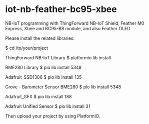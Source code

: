 # iot-nb-feather-bc95-xbee
NB-IoT programming with ThingForward NB-IoT Shield, Feather M0 Express, Xbee and BC95-B8 module, and also Feather OLED

Please install the related libraries:

$ cd /to/your/project

ThingForward NB-IoT Library
$ platformio lib install

BME280 Library
$ pio lib install 5348

Adafruit_SSD1306
$ pio lib install 135

Grove - Barometer Sensor BME280
$ pio lib install 5348

Adafruit_GFX
$ pio lib install 188

Adafruit Unified Sensor
$ pio lib install 31

Then upload your project by using PlatformIO.
